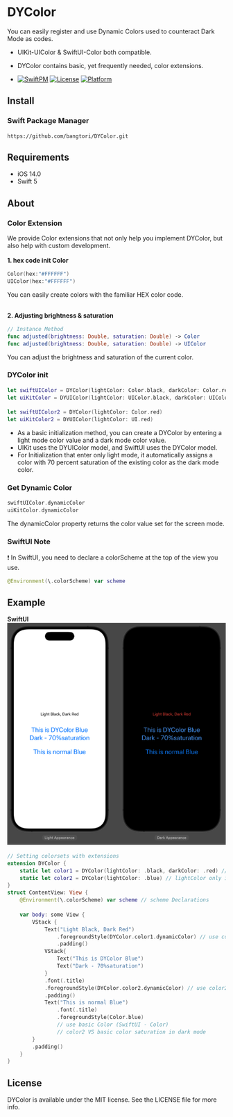 # DYColor
You can easily register and use Dynamic Colors used to counteract Dark Mode as codes.
- UIKit-UIColor & SwiftUI-Color both compatible.
- DYColor contains basic, yet frequently needed, color extensions.

- [![SwiftPM](https://img.shields.io/badge/SPM-supported-DE5C43.svg?style=flat)](https://swift.org/package-manager/)
[![License](https://img.shields.io/cocoapods/l/YMLogoAlert.svg?style=flat)](https://cocoapods.org/pods/YMLogoAlert)
[![Platform](https://img.shields.io/cocoapods/p/YMLogoAlert.svg?style=flat)](https://cocoapods.org/pods/YMLogoAlert)


## Install

### Swift Package Manager
```
https://github.com/bangtori/DYColor.git
```

## Requirements
- iOS 14.0
- Swift 5


## About
### Color Extension 
We provide Color extensions that not only help you implement DYColor, but also help with custom development.<br><br>
**1. hex code init Color**
```swift
Color(hex:"#FFFFFF")
UIColor(hex:"#FFFFFF")
```
You can easily create colors with the familiar HEX color code.<br><br>

**2. Adjusting brightness & saturation**

```swift
// Instance Method
func adjusted(brightness: Double, saturation: Double) -> Color
func adjusted(brightness: Double, saturation: Double) -> UIColor
```
You can adjust the brightness and saturation of the current color.

### DYColor init 
```swift
let swiftUIColor = DYColor(lightColor: Color.black, darkColor: Color.red)
let uiKitColor = DYUIColor(lightColor: UIColor.black, darkColor: UIColor.red)

let swiftUIColor2 = DYColor(lightColor: Color.red)
let uiKitColor2 = DYUIColor(lightColor: UI.red)
```
- As a basic initialization method, you can create a DYColor by entering a light mode color value and a dark mode color value.
- UIKit uses the DYUIColor model, and SwiftUI uses the DYColor model.
- For Initialization that enter only light mode, it automatically assigns a color with 70 percent saturation of the existing color as the dark mode color.

### Get Dynamic Color
```swift
swiftUIColor.dynamicColor
uiKitColor.dynamicColor
```
The dynamicColor property returns the color value set for the screen mode.

### SwiftUI Note
❗️ In SwiftUI, you need to declare a colorScheme at the top of the view you use.
```swift
@Environment(\.colorScheme) var scheme
```


## Example
**SwiftUI**
![ex_screenshot](./screenshot/SwifUIExample.png)
```swift
// Setting colorsets with extensions
extension DYColor {
    static let color1 = DYColor(lightColor: .black, darkColor: .red) // basic initialization
    static let color2 = DYColor(lightColor: .blue) // lightColor only initialization
}
struct ContentView: View {
    @Environment(\.colorScheme) var scheme // scheme Declarations
    
    var body: some View {
        VStack {
            Text("Light Black, Dark Red")
                .foregroundStyle(DYColor.color1.dynamicColor) // use color1 dynamicColor (DYColor)
                .padding()
            VStack{
                Text("This is DYColor Blue")
                Text("Dark - 70%saturation")
            }
            .font(.title)
            .foregroundStyle(DYColor.color2.dynamicColor) // use color2 dynamicColor (DYColor)
            .padding()
            Text("This is normal Blue")
                .font(.title)
                .foregroundStyle(Color.blue) 
                // use basic Color (SwiftUI - Color)
                // color2 VS basic color saturation in dark mode
        }
        .padding()
    }
}
```

## License

DYColor is available under the MIT license. See the LICENSE file for more info.